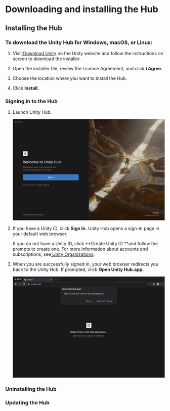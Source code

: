 # Downloading and installing the Hub

## Installing the Hub

### To download the Unity Hub for Windows, macOS, or Linux:

1. Visit[ Download Unity](https://unity3d.com/get-unity/download) on the Unity website and follow the instructions on screen to download the installer.

2. Open the installer file, review the License Agreement, and click **I Agree.**

3. Choose the location where you want to install the Hub.

4. Click **Install.**

### Signing in to the Hub

1. Launch Unity Hub.

   ![Installation](../images/InstallHub.png)

2. If you have a Unity ID, click **Sign In.** Unity Hub opens a sign-in page in your default web browser.

    If you do not have a Unity ID, click **Create Unity ID **and follow the prompts to create one. For more information about accounts and subscriptions, see[ Unity Organizations](https://docs.unity3d.com/Manual/OrgsUnityOrganizations.html).

3. When you are successfully signed in, your web browser redirects you back to the Unity Hub. If prompted, click **Open Unity Hub.app.**

   ![Installation](../images/InstallHub0.png)

### Uninstalling the Hub

<!--Need this info. (For PC, was only able to find CLI instructions. Should I send them to Add and Remove Programs?  What about on Mac/Linux?)-->

### Updating the Hub

<!--Need this info too: couldn’t locate in UI previews.-->
